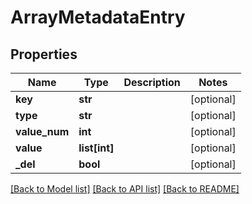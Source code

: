 # ArrayMetadataEntry

## Properties
Name | Type | Description | Notes
------------ | ------------- | ------------- | -------------
**key** | **str** |  | [optional] 
**type** | **str** |  | [optional] 
**value_num** | **int** |  | [optional] 
**value** | **list[int]** |  | [optional] 
**_del** | **bool** |  | [optional] 

[[Back to Model list]](../README.md#documentation-for-models) [[Back to API list]](../README.md#documentation-for-api-endpoints) [[Back to README]](../README.md)


